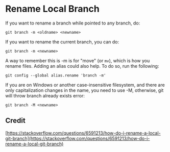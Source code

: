 # Rename Local Branch

If you want to rename a branch while pointed to any branch, do:

```
git branch -m <oldname> <newname>
```

If you want to rename the current branch, you can do:

```
git branch -m <newname>
```

A way to remember this is -m is for "move" (or `mv`), which is how you rename files. Adding an alias could also help. To do so, run the following:

```
git config --global alias.rename 'branch -m'
```

If you are on Windows or another case-insensitive filesystem, and there are only capitalization changes in the name, you need to use -M, otherwise, git will throw branch already exists error:

```
git branch -M <newname>
```

## Credit

[https://stackoverflow.com/questions/6591213/how-do-i-rename-a-local-git-branch](https://stackoverflow.com/questions/6591213/how-do-i-rename-a-local-git-branch)